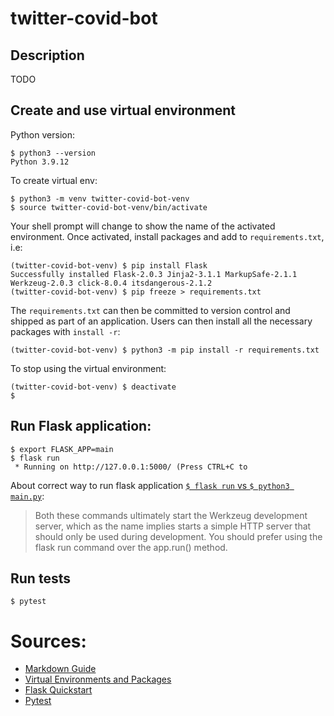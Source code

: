 # twitter-covid-bot


## Description

TODO

## Create and use virtual environment

Python version:
```
$ python3 --version
Python 3.9.12
```

To create virtual env:
```
$ python3 -m venv twitter-covid-bot-venv                                                                              
$ source twitter-covid-bot-venv/bin/activate  
```
Your shell prompt will change to show the name of the activated environment. Once activated, install packages and add to `requirements.txt`, i.e:
```
(twitter-covid-bot-venv) $ pip install Flask
Successfully installed Flask-2.0.3 Jinja2-3.1.1 MarkupSafe-2.1.1 Werkzeug-2.0.3 click-8.0.4 itsdangerous-2.1.2
(twitter-covid-bot-venv) $ pip freeze > requirements.txt                                                              
```

The `requirements.txt` can then be committed to version control and shipped as part of an application. Users can then install all the necessary packages with `install -r`:
```
(twitter-covid-bot-venv) $ python3 -m pip install -r requirements.txt
```

To stop using the virtual environment:
```
(twitter-covid-bot-venv) $ deactivate
$ 
```
## Run Flask application:
```
$ export FLASK_APP=main
$ flask run
 * Running on http://127.0.0.1:5000/ (Press CTRL+C to
```

About correct way to run flask application [`$ flask run` vs `$ python3 main.py`](https://stackoverflow.com/questions/29882642/how-to-run-a-flask-application):
> Both these commands ultimately start the Werkzeug development server, which as the name implies starts a simple HTTP server that should only be used during development. You should prefer using the flask run command over the app.run() method.

## Run tests
```
$ pytest
```
# Sources: 
- [Markdown Guide](https://www.markdownguide.org/basic-syntax/)
- [Virtual Environments and Packages](https://docs.python.org/3/tutorial/venv.html)
- [Flask Quickstart](https://flask.palletsprojects.com/en/2.0.x/quickstart/)
- [Pytest](https://docs.pytest.org/en/6.2.x/getting-started.html)